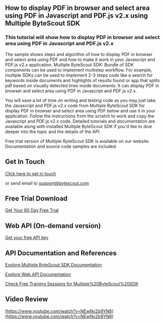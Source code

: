 ## How to display PDF in browser and select area using PDF in Javascript and PDF.js v2.x using Multiple ByteScout SDK

### This tutorial will show how to display PDF in browser and select area using PDF in Javascript and PDF.js v2.x

The sample shows steps and algorithm of how to display PDF in browser and select area using PDF and how to make it work in your Javascript and PDF.js v2.x application. Multiple ByteScout SDK: Bundle of SDK components can be used to implement multistep workflow. For example, multiple SDKs can be used to implement 2-3 steps code like a search for keywords inside documents and highlights of results found or app that splits pdf based on visually detected lines inside documents. It can display PDF in browser and select area using PDF in Javascript and PDF.js v2.x.

You will save a lot of time on writing and testing code as you may just take the Javascript and PDF.js v2.x code from Multiple ByteScout SDK for display PDF in browser and select area using PDF below and use it in your application. Follow the instructions from the scratch to work and copy the Javascript and PDF.js v2.x code. Detailed tutorials and documentation are available along with installed Multiple ByteScout SDK if you'd like to dive deeper into the topic and the details of the API.

Free trial version of Multiple ByteScout SDK is available on our website. Documentation and source code samples are included.

## Get In Touch

[Click here to get in touch](https://bytescout.zendesk.com/hc/en-us/requests/new?subject=Multiple%20ByteScout%20SDK%20Question)

or send email to [support@bytescout.com](mailto:support@bytescout.com?subject=Multiple%20ByteScout%20SDK%20Question) 

## Free Trial Download

[Get Your 60 Day Free Trial](https://bytescout.com/download/web-installer?utm_source=github-readme)

## Web API (On-demand version)

[Get your free API key](https://pdf.co/documentation/api?utm_source=github-readme)

## API Documentation and References

[Explore Multiple ByteScout SDK Documentation](https://bytescout.com/documentation/index.html?utm_source=github-readme)

[Explore Web API Documentation](https://pdf.co/documentation/api?utm_source=github-readme)

[Check Free Training Sessions for Multiple%20ByteScout%20SDK](https://academy.bytescout.com/)

## Video Review

[https://www.youtube.com/watch?v=NEwNs2b9YN8](https://www.youtube.com/watch?v=NEwNs2b9YN8)
